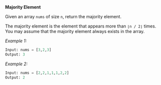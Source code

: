 **Majority Element**

Given an array `nums` of size `n`, return the majority element.

The majority element is the element that appears more than `⌊n / 2⌋` times. You may assume that the majority element always exists in the array.

_Example 1:_
```py
Input: nums = [3,2,3]
Output: 3
```

_Example 2:_
```py
Input: nums = [2,2,1,1,1,2,2]
Output: 2
```
